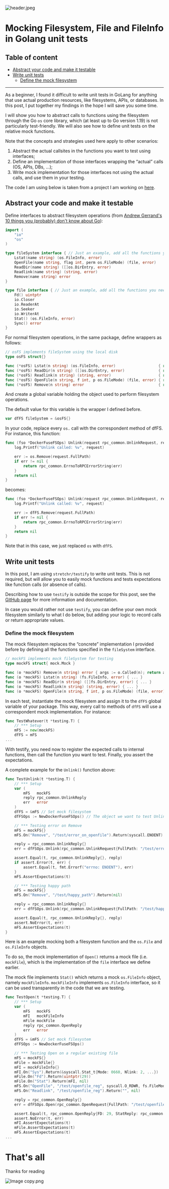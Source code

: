 ![header.jpeg](assets/header.jpeg)

# Mocking Filesystem, File and FileInfo in Golang unit tests

## Table of content
  * [Abstract your code and make it testable](#abstract-your-code-and-make-it-testable)
  * [Write unit tests](#write-unit-tests)
    + [Define the mock filesystem](#define-the-mock-filesystem)

---

As a beginner, I found it difficult to write unit tests in GoLang for anything that use actual production resources, like filesystems, APIs, or databases. In this post, I put together my findings in the hope I will save you some time.

I will show you how to abstract calls to functions using the filesystem through the Go `os` core library, which (at least up to Go version 1.19) is not particularly test-friendly. We will also see how to define unit tests on the relative mock functions.

Note that the concepts and strategies used here apply to other scenarios:

1. Abstract the actual callsites in the functions you want to test using interfaces;
2. Define an implementation of those interfaces wrapping the “actual” calls (OS, APIs, DBs, …);
3. Write mock implementation for those interfaces not using the actual calls, and use them in your testing.

The code I am using below is taken from a project I am working on [here](https://github.com/dguerri/dockerfuse).

## Abstract your code and make it testable

Define interfaces to abstract filesystem operations (from [Andrew Gerrand's 10 things you (probably) don't know about Go](https://go.dev/talks/2012/10things.slide#8)):

```go
import (
	"io"
	"os"
)

type fileSystem interface { // Just an example, add all the functions you need
	Lstat(name string) (os.FileInfo, error)
	OpenFile(name string, flag int, perm os.FileMode) (file, error)
	ReadDir(name string) ([]os.DirEntry, error)
	Readlink(name string) (string, error)
	Remove(name string) error
}

type file interface { // Just an example, add all the functions you need
	Fd() uintptr
	io.Closer
	io.ReaderAt
	io.Seeker
	io.WriterAt
	Stat() (os.FileInfo, error)
	Sync() error
}
```

For normal filesystem operations, in the same package, define wrappers as follows:

```go
// osFS implements fileSystem using the local disk
type osFS struct{}

func (*osFS) Lstat(n string) (os.FileInfo, error)                   { return os.Lstat(n) }
func (*osFS) ReadDir(n string) ([]os.DirEntry, error)               { return os.ReadDir(n) }
func (*osFS) Readlink(n string) (string, error)                     { return os.Readlink(n) }
func (*osFS) OpenFile(n string, f int, p os.FileMode) (file, error) { return os.OpenFile(n, f, p) }
func (*osFS) Remove(n string) error                                 { return os.Remove(n) }
```

And create a global variable holding the object used to perform filesystem operations.

The default value for this variable is the wrapper I defined before.

```go
var dfFS fileSystem = &osFS{}
```

In your code, replace every `os.` call with the correspondent method of dfFS. For instance, this function:

```go
func (fso *DockerFuseFSOps) Unlink(request rpc_common.UnlinkRequest, reply *rpc_common.UnlinkReply) error {
	log.Printf("Unlink called: %v", request)

	err := os.Remove(request.FullPath)
	if err != nil {
		return rpc_common.ErrnoToRPCErrorString(err)
	}
	return nil
}
```

becomes:

```go
func (fso *DockerFuseFSOps) Unlink(request rpc_common.UnlinkRequest, reply *rpc_common.UnlinkReply) error {
	log.Printf("Unlink called: %v", request)

	err := dfFS.Remove(request.FullPath)
	if err != nil {
		return rpc_common.ErrnoToRPCErrorString(err)
	}
	return nil
}
```

Note that in this case, we just replaced `os` with `dfFS`.

## Write unit tests

In this post, I am using `stretchr/testify` to write unit tests. This is not required, but will allow you to easily mock functions and tests expectations like function calls (or absence of calls).

Describing how to use `testify` is outside the scope for this post, see the [GitHub page](https://github.com/stretchr/testify) for more information and documentation.

In case you would rather not use `testify`, you can define your own mock filesystem similarly to what I do below, but adding your logic to record calls or return appropriate values.

### Define the mock filesystem

The mock filesystem replaces the “concrete” implementation I provided before by defining all the functions specified in the `fileSystem` interface.

```go
// mockFS implements mock fileSystem for testing
type mockFS struct{ mock.Mock }

func (o *mockFS) Remove(n string) error { args := o.Called(n); return args.Error(0) }
func (o *mockFS) Lstat(n string) (fs.FileInfo, error) { ... }
func (o *mockFS) ReadDir(n string) ([]fs.DirEntry, error) { ... }
func (o *mockFS) Readlink(n string) (string, error) { ... }
func (o *mockFS) OpenFile(n string, f int, p os.FileMode) (file, error) { ... }
```

In each test, instantiate the mock filesystem and assign it to the `dfFS` global variable of your package. This way, every call to methods of `dfFS` will use a correspondent mock implementation. For instance:

```go
func TestWhatever(t *testing.T) {
	// *** Setup
	mFS := new(mockFS)
	dfFS = mFS
...
```

With testify, you need now to register the expected calls to internal functions, then call the function you want to test. Finally, you assert the expectations.

A complete example for the `Unlink()` function above:

```go
func TestUnlink(t *testing.T) {
	// *** Setup
	var (
		mFS   mockFS
		reply rpc_common.UnlinkReply
		err   error
	)
	dfFS = &mFS // Set mock filesystem
	dfFSOps := NewDockerFuseFSOps() // The object we want to test Unlink() method

	// *** Testing error on Remove
	mFS = mockFS{}
	mFS.On("Remove", "/test/error_on_openfile").Return(syscall.ENOENT)

	reply = rpc_common.UnlinkReply{}
	err = dfFSOps.Unlink(rpc_common.UnlinkRequest{FullPath: "/test/error_on_openfile"}, &reply)

	assert.Equal(t, rpc_common.UnlinkReply{}, reply)
	if assert.Error(t, err) {
		assert.Equal(t, fmt.Errorf("errno: ENOENT"), err)
	}
	mFS.AssertExpectations(t)

	// *** Testing happy path
	mFS = mockFS{}
	mFS.On("Remove", "/test/happy_path").Return(nil)

	reply = rpc_common.UnlinkReply{}
	err = dfFSOps.Unlink(rpc_common.UnlinkRequest{FullPath: "/test/happy_path"}, &reply)

	assert.Equal(t, rpc_common.UnlinkReply{}, reply)
	assert.NoError(t, err)
	mFS.AssertExpectations(t)
}
```

Here is an example mocking both a filesystem function and the `os.File` and `os.FileInfo` objects.

To do so, the mock implementation of `Open()` returns a mock file (i.e. `mockFile`), which is the implementation of the `file` interface we define earlier.

The mock file implements `Stat()` which returns a mock `os.FileInfo` object, namely `mockFileInfo`. `mockFileInfo` implements `os.FileInfo` interface, so it can be used transparently in the code that we are testing.

```go
func TestOpen(t *testing.T) {
	// *** Setup
	var (
		mFS   mockFS
		mFI   mockFileInfo
		mFile mockFile
		reply rpc_common.OpenReply
		err   error
	)
	dfFS = &mFS // Set mock filesystem
	dfFSOps := NewDockerFuseFSOps()

	// *** Testing Open on a regular existing file
	mFS = mockFS{}
	mFile = mockFile{}
	mFI = mockFileInfo{}
	mFI.On("Sys").Return(&syscall.Stat_t{Mode: 0660, Nlink: 2, ...})
	mFile.On("Fd").Return(uintptr(29))
	mFile.On("Stat").Return(mFI, nil)
	mFS.On("OpenFile", "/test/openfile_reg", syscall.O_RDWR, fs.FileMode(0640)).Return(mFile, nil)
	mFS.On("Readlink", "/test/openfile_reg").Return("", nil)

	reply = rpc_common.OpenReply{}
	err = dfFSOps.Open(rpc_common.OpenRequest{FullPath: "/test/openfile_reg", ...}, &reply)

	assert.Equal(t, rpc_common.OpenReply{FD: 29, StatReply: rpc_common.StatReply{Mode: 0660, Nlink: 2, ...}, reply)
	assert.NoError(t, err)
	mFI.AssertExpectations(t)
	mFile.AssertExpectations(t)
	mFS.AssertExpectations(t)
...
```

# That's all

Thanks for reading

![Image copy.png](assets/Image%20copy.png)
